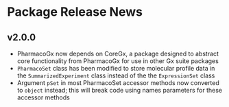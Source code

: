 # Package Release News

## v2.0.0
- PharmacoGx now depends on CoreGx, a package designed to abstract core 
functionality from PharmacoGx for use in other Gx suite packages
- `PharmacoSet` class has been modified to store molecular profile data in the 
`SummarizedExperiment` class instead of the the `ExpressionSet` class
- Argument `pSet` in most PharmacoSet accessor methods now converted to `object` 
instead; this will break code using names parameters for these accessor methods
